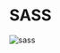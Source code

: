 # SASS
![sass](https://github.com/padmashree138/SASS/assets/156641444/2729c0f6-432a-422f-88d2-a55862cdeff7)
